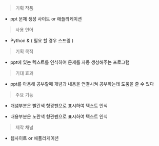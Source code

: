 
> 기획 작품 

- ppt 문제 생성 사이트 or 애플리케이션

> 사용 언어

- Python & ( 필요 할 경우 스프링 )

> 기획  목적

- ppt에 있는 텍스트를 인식하여 문제를 자동 생성해주는 프로그램

> 기대 효과

- ppt를 아용해 공부할때 개념과 내용을 연결시켜 공부하는데 도움을 줄 수 있다

> 주요 기능

- 개념부분은 빨간색 형광펜으로 표시하여 텍스트 인식

- 내용부분은 노란색 형관펜으로 표시하여 텍스트 인식


> 제작 채널

- 웹사이트 or 애플리케이션

